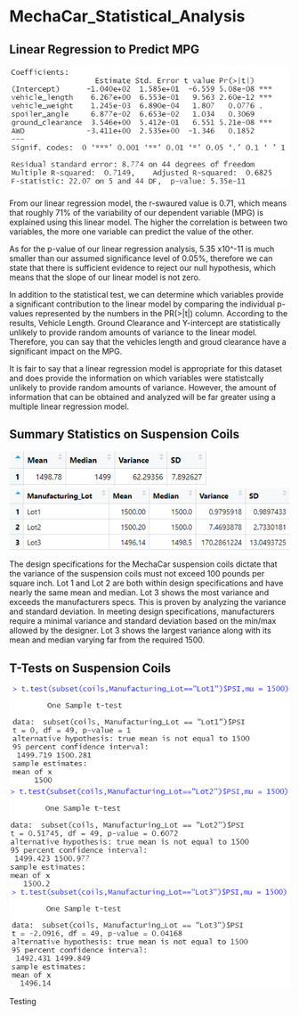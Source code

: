 # MechaCar_Statistical_Analysis

## Linear Regression to Predict MPG
![linear](images/linearregression.PNG) 

From our linear regression model, the r-swaured value is 0.71, which means that roughly 71% of the variability of our dependent variable (MPG) is explained using this linear model. The higher the correlation is between two variables, the more one variable can predict the value of the other.

As for the p-value of our linear regression analysis, 5.35 x10^-11 is much smaller than our assumed significance level of 0.05%, therefore we can state that there is sufficient evidence to reject our null hypothesis, which means that the slope of our linear model is not zero.

In addition to the statistical test, we can determine which variables provide a significant contribution to the linear model by comparing the individual p-values represented by the numbers in the PR(>|t|) column. According to the results, Vehicle Length. Ground Clearance and Y-intercept are statistically unlikely to provide random amounts of variance to the linear model. Therefore, you can say that the vehicles length and groud clearance have a significant impact on the MPG.

It is fair to say that a linear regression model is appropriate for this dataset and does provide the information on which variables were statistcally unlikely to provide random amounts of variance. However, the amount of information that can be obtained and analyzed will be far greater using a multiple linear regression model.

## Summary Statistics on Suspension Coils
![Total](images/totalsummary.PNG) 
![Lot](images/lotsummary.PNG) 

The design specifications for the MechaCar suspension coils dictate that the variance of the suspension coils must not exceed 100 pounds per square inch. Lot 1 and Lot 2 are both within design specifications and have nearly the same mean and median. Lot 3 shows the most variance and exceeds the manufacturers specs. This is proven by analyzing the variance and standard deviation. In meeting design specifications, manufacturers require a minimal variance and standard deviation based on the min/max allowed by the designer. Lot 3 shows the largest variance along with its mean and median varying far from the required 1500.


## T-Tests on Suspension Coils
![1](images/lot1.PNG) 
![2](images/lot2.PNG) 
![3](images/lot3.PNG) 

Testing

